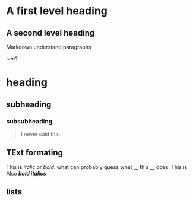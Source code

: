 A first level heading
======================

A second level heading
----------------------

Markdown understand paragraphs

see?

# heading

## subheading

### subsubheading

>I never said that

## TExt formating

This is _italic_ or *bold*.
what can probably guess what __ this __ does.
This is Also ***bold italics***

## lists

